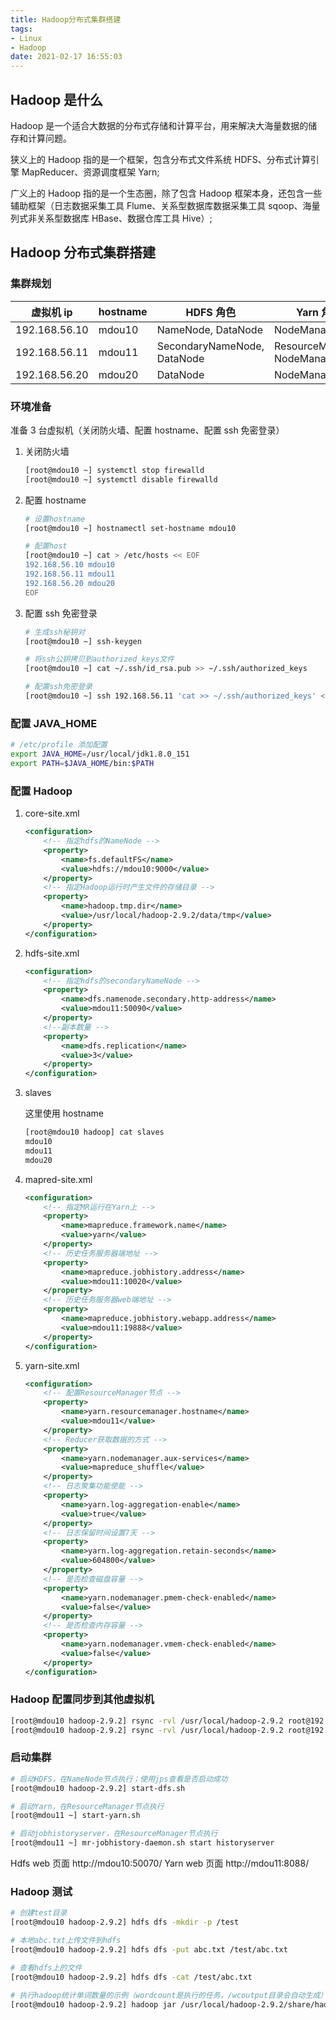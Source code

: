 ```yaml
---
title: Hadoop分布式集群搭建
tags: 
- Linux
- Hadoop
date: 2021-02-17 16:55:03
---
```


## Hadoop 是什么

Hadoop 是一个适合大数据的分布式存储和计算平台，用来解决大海量数据的储存和计算问题。

狭义上的 Hadoop 指的是一个框架，包含分布式文件系统 HDFS、分布式计算引擎 MapReducer、资源调度框架 Yarn;

广义上的 Hadoop 指的是一个生态圈，除了包含 Hadoop 框架本身，还包含一些辅助框架（日志数据采集工具 Flume、关系型数据库数据采集工具 sqoop、海量列式非关系型数据库 HBase、数据仓库工具 Hive）;

<!-- more -->

## Hadoop 分布式集群搭建

### 集群规划

| 虚拟机 ip     | hostname | HDFS 角色                   | Yarn 角色                    |
| ------------- | -------- | --------------------------- | ---------------------------- |
| 192.168.56.10 | mdou10   | NameNode, DataNode          | NodeManager                  |
| 192.168.56.11 | mdou11   | SecondaryNameNode, DataNode | ResourceManager, NodeManager |
| 192.168.56.20 | mdou20   | DataNode                    | NodeManager                  |

### 环境准备

准备 3 台虚拟机（关闭防火墙、配置 hostname、配置 ssh 免密登录）

1. 关闭防火墙

   ```bash
   [root@mdou10 ~] systemctl stop firewalld
   [root@mdou10 ~] systemctl disable firewalld
   ```

2. 配置 hostname

   ```bash
   # 设置hostname
   [root@mdou10 ~] hostnamectl set-hostname mdou10

   # 配置host
   [root@mdou10 ~] cat > /etc/hosts << EOF
   192.168.56.10 mdou10
   192.168.56.11 mdou11
   192.168.56.20 mdou20
   EOF
   ```

3. 配置 ssh 免密登录

   ```bash
   # 生成ssh秘钥对
   [root@mdou10 ~] ssh-keygen

   # 将ssh公钥拷贝到authorized_keys文件
   [root@mdou10 ~] cat ~/.ssh/id_rsa.pub >> ~/.ssh/authorized_keys

   # 配置ssh免密登录
   [root@mdou10 ~] ssh 192.168.56.11 'cat >> ~/.ssh/authorized_keys' < ~/.ssh/id_rsa.pub
   ```

### 配置 JAVA_HOME

```bash
# /etc/profile 添加配置
export JAVA_HOME=/usr/local/jdk1.8.0_151
export PATH=$JAVA_HOME/bin:$PATH
```

### 配置 Hadoop

1. core-site.xml

   ```xml
   <configuration>
       <!-- 指定hdfs的NameNode -->
       <property>
           <name>fs.defaultFS</name>
           <value>hdfs://mdou10:9000</value>
       </property>
       <!-- 指定Hadoop运行时产生文件的存储目录 -->
       <property>
           <name>hadoop.tmp.dir</name>
           <value>/usr/local/hadoop-2.9.2/data/tmp</value>
       </property>
   </configuration>
   ```

2. hdfs-site.xml

   ```xml
   <configuration>
       <!-- 指定hdfs的secondaryNameNode -->
       <property>
           <name>dfs.namenode.secondary.http-address</name>
           <value>mdou11:50090</value>
       </property>
       <!--副本数量 -->
       <property>
           <name>dfs.replication</name>
           <value>3</value>
       </property>
   </configuration>
   ```

3. slaves

   这里使用 hostname

   ```bash
   [root@mdou10 hadoop] cat slaves
   mdou10
   mdou11
   mdou20
   ```

4. mapred-site.xml

   ```xml
   <configuration>
       <!-- 指定MR运行在Yarn上 -->
       <property>
           <name>mapreduce.framework.name</name>
           <value>yarn</value>
       </property>
       <!-- 历史任务服务器端地址 -->
       <property>
           <name>mapreduce.jobhistory.address</name>
           <value>mdou11:10020</value>
       </property>
       <!-- 历史任务服务器web端地址 -->
       <property>
           <name>mapreduce.jobhistory.webapp.address</name>
           <value>mdou11:19888</value>
       </property>
   </configuration>
   ```

5. yarn-site.xml

   ```xml
   <configuration>
       <!-- 配置ResourceManager节点 -->
       <property>
           <name>yarn.resourcemanager.hostname</name>
           <value>mdou11</value>
       </property>
       <!-- Reducer获取数据的方式 -->
       <property>
           <name>yarn.nodemanager.aux-services</name>
           <value>mapreduce_shuffle</value>
       </property>
       <!-- 日志聚集功能使能 -->
       <property>
           <name>yarn.log-aggregation-enable</name>
           <value>true</value>
       </property>
       <!-- 日志保留时间设置7天 -->
       <property>
           <name>yarn.log-aggregation.retain-seconds</name>
           <value>604800</value>
       </property>
       <!-- 是否检查磁盘容量 -->
       <property>
           <name>yarn.nodemanager.pmem-check-enabled</name>
           <value>false</value>
       </property>
       <!-- 是否检查内存容量 -->
       <property>
           <name>yarn.nodemanager.vmem-check-enabled</name>
           <value>false</value>
       </property>
   </configuration>
   ```

### Hadoop 配置同步到其他虚拟机

```bash
[root@mdou10 hadoop-2.9.2] rsync -rvl /usr/local/hadoop-2.9.2 root@192.168.56.11:/usr/local
[root@mdou10 hadoop-2.9.2] rsync -rvl /usr/local/hadoop-2.9.2 root@192.168.56.20:/usr/local
```

### 启动集群

```bash
# 启动HDFS，在NameNode节点执行；使用jps查看是否启动成功
[root@mdou10 hadoop-2.9.2] start-dfs.sh

# 启动Yarn，在ResourceManager节点执行
[root@mdou11 ~] start-yarn.sh

# 启动jobhistoryserver，在ResourceManager节点执行
[root@mdou11 ~] mr-jobhistory-daemon.sh start historyserver
```

Hdfs web 页面 http://mdou10:50070/
Yarn web 页面 http://mdou11:8088/

### Hadoop 测试

```bash
# 创建test目录
[root@mdou10 hadoop-2.9.2] hdfs dfs -mkdir -p /test

# 本地abc.txt上传文件到hdfs
[root@mdou10 hadoop-2.9.2] hdfs dfs -put abc.txt /test/abc.txt

# 查看hdfs上的文件
[root@mdou10 hadoop-2.9.2] hdfs dfs -cat /test/abc.txt

# 执行hadoop统计单词数量的示例（wordcount是执行的任务，/wcoutput目录会自动生成）
[root@mdou10 hadoop-2.9.2] hadoop jar /usr/local/hadoop-2.9.2/share/hadoop/mapreduce/hadoop-mapreduce-examples-2.9.2.jar wordcount /test/abc.txt /wcoutput
```
